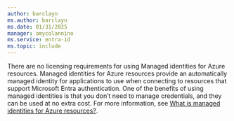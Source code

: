 ```yaml
---
author: barclayn
ms.author: barclayn
ms.date: 01/31/2025
manager: amycolannino
ms.service: entra-id
ms.topic: include
---
```


There are no licensing requirements for using Managed identities for Azure resources. Managed identities for Azure resources provide an automatically managed identity for applications to use when connecting to resources that support Microsoft Entra authentication. One of the benefits of using managed identities is that you don’t need to manage credentials, and they can be used at no extra cost. For more information, see [What is managed identities for Azure resources?](../identity/managed-identities-azure-resources/overview.md).
